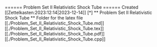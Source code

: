 ====== Problem Set II Relativistic Shock Tube ======
Created [[Zettelkasten:2023:12:14|2023-12-14]]
[*] ** Problem Set II Relativistic Shock Tube **
Folder for the latex file
[[./Problem_Set_II_Relativistic_Shock_Tube.md]]
[[./Problem_Set_II_Relativistic_Shock_Tube.tex]]
[[./Problem_Set_II_Relativistic_Shock_Tube.pdf]]
[[./Problem_Set_II_Relativistic_Shock_Tube.cpp]]
